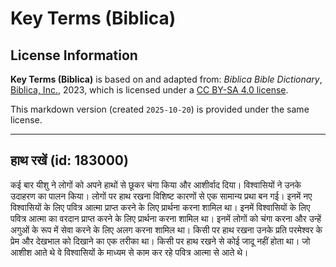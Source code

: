 # Key Terms (Biblica)

## License Information

**Key Terms (Biblica)** is based on and adapted from: _Biblica Bible Dictionary_, [Biblica, Inc.](https://www.biblica.com/), 2023, which is licensed under a [CC BY-SA 4.0 license](https://creativecommons.org/licenses/by-sa/4.0/legalcode.en).

This markdown version (created `2025-10-20`) is provided under the same license.



--------------------------------

## हाथ रखें (id: 183000)

कई बार यीशु ने लोगों को अपने हाथों से छूकर चंगा किया और आशीर्वाद दिया। विश्वासियों ने उनके उदाहरण का पालन किया। लोगों पर हाथ रखना विशिष्ट कारणों से एक सामान्य प्रथा बन गई। इनमें नए विश्वासियों के लिए पवित्र आत्मा प्राप्त करने के लिए प्रार्थना करना शामिल था। इनमें विश्वासियों के लिए पवित्र आत्मा का वरदान प्राप्त करने के लिए प्रार्थना करना शामिल था। इनमें लोगों को चंगा करना और उन्हें अगुओं के रूप में सेवा करने के लिए अलग करना शामिल था। किसी पर हाथ रखना उनके प्रति परमेश्‍वर के प्रेम और देखभाल को दिखाने का एक तरीका था। किसी पर हाथ रखने से कोई जादू नहीं होता था। जो आशीश आते थे वे विश्वासियों के माध्यम से काम कर रहे पवित्र आत्मा से आते थे।


